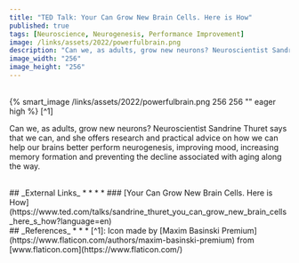 ```yaml
---
title: "TED Talk: Your Can Grow New Brain Cells. Here is How"
published: true
tags: [Neuroscience, Neurogenesis, Performance Improvement]
image: /links/assets/2022/powerfulbrain.png
description: "Can we, as adults, grow new neurons? Neuroscientist Sandrine Thuret says that we can, and she offers research and practical advice on how we can help our brains better perform neurogenesis, improving mood, increasing memory formation and preventing the decline associated with aging along the way."
image_width: "256"
image_height: "256"
---
```


<br>
{% smart_image /links/assets/2022/powerfulbrain.png 256 256 "" eager high %}
[^1]
<br>

Can we, as adults, grow new neurons? Neuroscientist Sandrine Thuret says that we can, and she offers research and practical advice on how we can help our brains better perform neurogenesis, improving mood, increasing memory formation and preventing the decline associated with aging along the way.

<br>
## _External Links_
* * *
* ### [Your Can Grow New Brain Cells. Here is How](https://www.ted.com/talks/sandrine_thuret_you_can_grow_new_brain_cells_here_s_how?language=en)

<br>
## _References_
* * *
[^1]: Icon made by [Maxim Basinski Premium](https://www.flaticon.com/authors/maxim-basinski-premium) from [www.flaticon.com](https://www.flaticon.com/)

